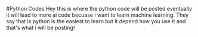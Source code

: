 #Python Codes
Hey this is where the python code will be posted eventually it will lead to more ai code becuase i want to learn machine learning. They say that is python is the easiest to learn
but it depend how you use it and that's what i will be posting!
